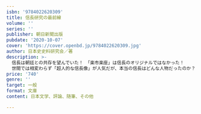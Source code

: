 ```yaml
---
isbn: '9784022620309'
title: 信長研究の最前線
volume: ''
series: ''
publisher: 朝日新聞出版
pubdate: '2020-10-07'
cover: 'https://cover.openbd.jp/9784022620309.jpg'
author: 日本史史料研究会／著
description: >-
  信長は朝廷との共存を望んでいた！　「楽市楽座」は信長のオリジナルではなかった！
  世間では相変わらず「超人的な信長像」が人気だが、本当の信長はどんな人物だったのか？　 最新研究で明かされた、新たな人物像をめぐる14本の画期的歴史評論集。
price: '740'
genre: ''
target: 一般
format: 文庫
content: 日本文学、評論、随筆、その他

---
```


